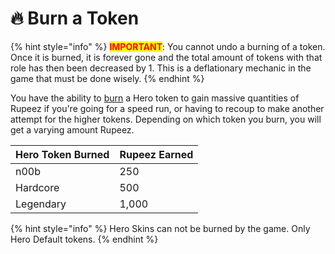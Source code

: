 # 🔥 Burn a Token

{% hint style="info" %}
<mark style="color:red;">**IMPORTANT**</mark>: You cannot undo a burning of a token. Once it is burned, it is forever gone and the total amount of tokens with that role has then been decreased by 1. This is a deflationary mechanic in the game that must be done wisely.
{% endhint %}

You have the ability to [burn](../../discord-bot/burn.md) a Hero token to gain massive quantities of Rupeez if you're going for a speed run, or having to recoup to make another attempt for the higher tokens. Depending on which token you burn, you will get a varying amount Rupeez.

| Hero Token Burned | Rupeez Earned |
| ----------------- | ------------- |
| n00b              | 250           |
| Hardcore          | 500           |
| Legendary         | 1,000         |

{% hint style="info" %}
Hero Skins can not be burned by the game. Only Hero Default tokens.
{% endhint %}
